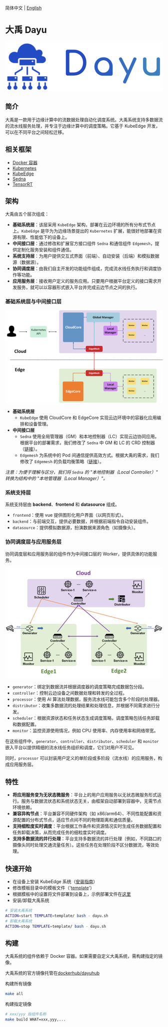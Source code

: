 简体中文 | [English](./README.md)

# 大禹 Dayu

![](pics/dayu_logo.png)

## 简介

大禹是一款用于边缘计算中的流数据处理自动化调度系统。大禹系统支持多数据流的流水线服务处理，并专注于边缘计算中的调度策略。它基于 KubeEdge 开发，可以在不同平台之间轻松迁移。

## 相关框架
- [Docker 容器](https://github.com/docker/docker-ce)
- [Kubernetes](https://github.com/kubernetes/kubernetes)
- [KubeEdge](https://github.com/kubeedge/kubeedge)
- [Sedna](https://github.com/kubeedge/sedna)
- [TensorRT](https://github.com/NVIDIA/TensorRT)

## 架构

大禹由五个层次组成：

- **基础系统层**：该层采用 `KubeEdge` 架构，部署在云边环境的所有分布式节点上。`KubeEdge` 是华为为边缘场景提出的 `Kubernetes` 扩展，能很好地部署在资源有限、性能低下的设备上。
- **中间接口层**：通过修改和扩展官方接口组件 `Sedna` 和通信组件 `Edgemesh`，提供定制化服务安装和组件通信。
- **系统支持层**：为用户提供交互式界面（前端）、自动安装（后端）和模拟数据源（数据源）。
- **协同调度层**：由我们自主开发的功能组件组成，完成流水线任务执行和调度协作等功能。
- **应用服务层**：接收用户定义的服务应用。只要用户根据平台定义的接口需求开发服务，就可以以容器形式嵌入平台并完成云边节点之间的执行。

### 基础系统层与中间接口层

![](pics/base_framework.png)

- **基础系统层** 
  - `KubeEdge` 使用 CloudCore 和 EdgeCore 实现云边环境中的容器化应用编排和设备管理。
- **中间接口层** 
  - `Sedna` 使用全局管理器（GM）和本地控制器（LC）实现云边协同应用。根据平台的部署需求，我们修改了 `Sedna` 中 GM 和 LC 的 CRD 控制器（[链接](https://github.com/dayu-autostreamer/dayu-sedna)）。
  - `Edgemesh` 为系统中的 Pod 间通信提供高效方式。根据大禹的需求，我们修改了 `Edgemesh` 的负载均衡策略（[链接](https://github.com/dayu-autostreamer/dayu-edgemesh)）。

*注意：为便于理解与区分，我们将 `Sedna` 的 "本地控制器（Local Controller）" 转换为结构中的 "本地管理器（Local Manager）"。*

### 系统支持层

系统支持层由 **backend**、**frontend** 和 **datasource** 组成。

- `frontend`：使用 vue 提供图形化用户界面（以网页形式）。
- `backend`：与前端交互，提供必要数据，并根据前端指令自动安装组件。
- `datasource`：提供模拟数据源，扮演数据来源角色（如摄像头）。

### 协同调度层与应用服务层

协同调度层和应用服务层的组件作为中间接口层的 Worker，提供具体的功能服务。

![](pics/structure.png)

- `generator`：绑定到数据流并根据调度器的调度策略完成数据包分段。
- `controller`：控制云边设备之间数据处理和转发的全过程。
- `processor`：使用 AI 算法处理数据，服务流水线可能包含多个阶段的处理器。
- `distributor`：收集多数据流的处理结果和处理信息，并根据不同需求进行分发。
- `scheduler`：根据资源状态和任务状态生成调度策略，调度策略包括任务卸载和数据配置。
- `monitor`：监控资源使用情况，例如 CPU 使用率、内存使用率和网络带宽。

在这些组件中，`generator`、`controller`、`distributor`、`scheduler` 和 `monitor` 嵌入平台以提供精细的流水线任务组织和调度，它们对用户不可见。

同时，`processor` 可以封装用户定义的单阶段或多阶段（流水线）的应用服务，构成应用服务层。

## 特性

- **将应用服务变为无状态微服务**：平台上的用户应用服务以无状态微服务形式运行。服务与数据流状态和系统状态无关，由框架自动部署到容器中，无需节点环境依赖。
- **兼容异构节点**：平台兼容不同硬件架构（如 x86/arm64）、不同性能配置和资源配置的分布式节点，适应节点间不同的物理距离和通信质量。
- **支持细粒度实时调度**：平台根据工作条件和资源情况实时生成任务数据配置和任务卸载决策，从而完成任务的细粒度实时调度。
- **支持多数据流的并行处理**：平台支持多数据流的并行处理（例如，不同路口的摄像头同时处理交通流量任务）。这些任务在处理阶段不区分数据流，等效处理。

## 快速开始

- 在设备上安装 KubeEdge 系统（[安装指南](https://box.nju.edu.cn/f/63e12c4ea0794718b16c/)）
- 修改模板目录中的模板文件（'[template](template)'）
- 根据模板中的设置将文件部署到设备上，示例部署文件在[这里](https://box.nju.edu.cn/d/0dcaabb5362c4dfc8008/)
- 安装/卸载大禹系统

```bash
# 安装大禹系统
ACTION=start TEMPLATE=template/ bash - dayu.sh
# 卸载大禹系统
ACTION=stop TEMPLATE=template/ bash - dayu.sh 
```

## 构建

大禹系统的组件依赖于 Docker 容器。如果需要自定义大禹系统，需构建指定的镜像。

大禹系统的官方镜像托管在[dockerhub/dayuhub](https://hub.docker.com/u/dayuhub)

构建所有镜像
```bash
make all
```

构建指定镜像
```bash
# xxx/yyy 指组件名称
make build WHAT=xxx,yyy,...
```